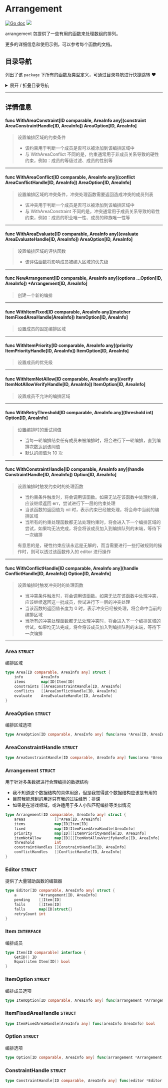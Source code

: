# Arrangement

[![Go doc](https://img.shields.io/badge/go.dev-reference-brightgreen?logo=go&logoColor=white&style=flat)](https://pkg.go.dev/github.com/kercylan98/minotaur)
![](https://img.shields.io/badge/Email-kercylan@gmail.com-green.svg?style=flat)

arrangement 包提供了一些有用的函数来处理数组的排列。

更多的详细信息和使用示例，可以参考每个函数的文档。


## 目录导航
列出了该 `package` 下所有的函数及类型定义，可通过目录导航进行快捷跳转 ❤️
<details>
<summary>展开 / 折叠目录导航</summary>


> 包级函数定义

|函数名称|描述
|:--|:--
|[WithAreaConstraint](#WithAreaConstraint)|设置编排区域的约束条件
|[WithAreaConflict](#WithAreaConflict)|设置编排区域的冲突条件，冲突处理函数需要返回造成冲突的成员列表
|[WithAreaEvaluate](#WithAreaEvaluate)|设置编排区域的评估函数
|[NewArrangement](#NewArrangement)|创建一个新的编排
|[WithItemFixed](#WithItemFixed)|设置成员的固定编排区域
|[WithItemPriority](#WithItemPriority)|设置成员的优先级
|[WithItemNotAllow](#WithItemNotAllow)|设置成员不允许的编排区域
|[WithRetryThreshold](#WithRetryThreshold)|设置编排时的重试阈值
|[WithConstraintHandle](#WithConstraintHandle)|设置编排时触发约束时的处理函数
|[WithConflictHandle](#WithConflictHandle)|设置编排时触发冲突时的处理函数


> 类型定义

|类型|名称|描述
|:--|:--|:--
|`STRUCT`|[Area](#struct_Area)|编排区域
|`STRUCT`|[AreaOption](#struct_AreaOption)|编排区域选项
|`STRUCT`|[AreaConstraintHandle](#struct_AreaConstraintHandle)|暂无描述...
|`STRUCT`|[Arrangement](#struct_Arrangement)|用于针对多条数据进行合理编排的数据结构
|`STRUCT`|[Editor](#struct_Editor)|提供了大量辅助函数的编辑器
|`INTERFACE`|[Item](#struct_Item)|编排成员
|`STRUCT`|[ItemOption](#struct_ItemOption)|编排成员选项
|`STRUCT`|[ItemFixedAreaHandle](#struct_ItemFixedAreaHandle)|暂无描述...
|`STRUCT`|[Option](#struct_Option)|编排选项
|`STRUCT`|[ConstraintHandle](#struct_ConstraintHandle)|暂无描述...

</details>


***
## 详情信息
#### func WithAreaConstraint\[ID comparable, AreaInfo any\](constraint AreaConstraintHandle[ID, AreaInfo]) AreaOption[ID, AreaInfo]
<span id="WithAreaConstraint"></span>
> 设置编排区域的约束条件
>   - 该约束用于判断一个成员是否可以被添加到该编排区域中
>   - 与 WithAreaConflict 不同的是，约束通常用于非成员关系导致的硬性约束，例如：成员的等级过滤、成员的性别等

***
#### func WithAreaConflict\[ID comparable, AreaInfo any\](conflict AreaConflictHandle[ID, AreaInfo]) AreaOption[ID, AreaInfo]
<span id="WithAreaConflict"></span>
> 设置编排区域的冲突条件，冲突处理函数需要返回造成冲突的成员列表
>   - 该冲突用于判断一个成员是否可以被添加到该编排区域中
>   - 与 WithAreaConstraint 不同的是，冲突通常用于成员关系导致的软性约束，例如：成员的职业唯一性、成员的种族唯一性等

***
#### func WithAreaEvaluate\[ID comparable, AreaInfo any\](evaluate AreaEvaluateHandle[ID, AreaInfo]) AreaOption[ID, AreaInfo]
<span id="WithAreaEvaluate"></span>
> 设置编排区域的评估函数
>   - 该评估函数将影响成员被编入区域的优先级

***
#### func NewArrangement\[ID comparable, AreaInfo any\](options ...Option[ID, AreaInfo]) *Arrangement[ID, AreaInfo]
<span id="NewArrangement"></span>
> 创建一个新的编排

***
#### func WithItemFixed\[ID comparable, AreaInfo any\](matcher ItemFixedAreaHandle[AreaInfo]) ItemOption[ID, AreaInfo]
<span id="WithItemFixed"></span>
> 设置成员的固定编排区域

***
#### func WithItemPriority\[ID comparable, AreaInfo any\](priority ItemPriorityHandle[ID, AreaInfo]) ItemOption[ID, AreaInfo]
<span id="WithItemPriority"></span>
> 设置成员的优先级

***
#### func WithItemNotAllow\[ID comparable, AreaInfo any\](verify ItemNotAllowVerifyHandle[ID, AreaInfo]) ItemOption[ID, AreaInfo]
<span id="WithItemNotAllow"></span>
> 设置成员不允许的编排区域

***
#### func WithRetryThreshold\[ID comparable, AreaInfo any\](threshold int) Option[ID, AreaInfo]
<span id="WithRetryThreshold"></span>
> 设置编排时的重试阈值
>   - 当每一轮编排结束任有成员未被编排时，将会进行下一轮编排，直到编排次数达到该阈值
>   - 默认的阈值为 10 次

***
#### func WithConstraintHandle\[ID comparable, AreaInfo any\](handle ConstraintHandle[ID, AreaInfo]) Option[ID, AreaInfo]
<span id="WithConstraintHandle"></span>
> 设置编排时触发约束时的处理函数
>   - 当约束条件触发时，将会调用该函数。如果无法在该函数中处理约束，应该继续返回 err，尝试进行下一层的约束处理
>   - 当该函数的返回值为 nil 时，表示约束已经被处理，将会命中当前的编排区域
>   - 当所有的约束处理函数都无法处理约束时，将会进入下一个编排区域的尝试，如果均无法完成，将会将该成员加入到编排队列的末端，等待下一次编排
> 
> 有意思的是，硬性约束应该永远是无解的，而当需要进行一些打破规则的操作时，则可以透过该函数传入的 editor 进行操作

***
#### func WithConflictHandle\[ID comparable, AreaInfo any\](handle ConflictHandle[ID, AreaInfo]) Option[ID, AreaInfo]
<span id="WithConflictHandle"></span>
> 设置编排时触发冲突时的处理函数
>   - 当冲突条件触发时，将会调用该函数。如果无法在该函数中处理冲突，应该继续返回这一批成员，尝试进行下一层的冲突处理
>   - 当该函数的返回值长度为 0 时，表示冲突已经被处理，将会命中当前的编排区域
>   - 当所有的冲突处理函数都无法处理冲突时，将会进入下一个编排区域的尝试，如果均无法完成，将会将该成员加入到编排队列的末端，等待下一次编排

***
<span id="struct_Area"></span>
### Area `STRUCT`
编排区域
```go
type Area[ID comparable, AreaInfo any] struct {
	info        AreaInfo
	items       map[ID]Item[ID]
	constraints []AreaConstraintHandle[ID, AreaInfo]
	conflicts   []AreaConflictHandle[ID, AreaInfo]
	evaluate    AreaEvaluateHandle[ID, AreaInfo]
}
```
<span id="struct_AreaOption"></span>
### AreaOption `STRUCT`
编排区域选项
```go
type AreaOption[ID comparable, AreaInfo any] func(area *Area[ID, AreaInfo])
```
<span id="struct_AreaConstraintHandle"></span>
### AreaConstraintHandle `STRUCT`

```go
type AreaConstraintHandle[ID comparable, AreaInfo any] func(area *Area[ID, AreaInfo], item Item[ID]) error
```
<span id="struct_Arrangement"></span>
### Arrangement `STRUCT`
用于针对多条数据进行合理编排的数据结构
  - 我不知道这个数据结构的具体用途，但是我觉得这个数据结构应该是有用的
  - 目前我能想到的用途只有我的过往经历：排课
  - 如果是在游戏领域，或许适用于多人小队匹配编排等类似情况
```go
type Arrangement[ID comparable, AreaInfo any] struct {
	areas             []*Area[ID, AreaInfo]
	items             map[ID]Item[ID]
	fixed             map[ID]ItemFixedAreaHandle[AreaInfo]
	priority          map[ID][]ItemPriorityHandle[ID, AreaInfo]
	itemNotAllow      map[ID][]ItemNotAllowVerifyHandle[ID, AreaInfo]
	threshold         int
	constraintHandles []ConstraintHandle[ID, AreaInfo]
	conflictHandles   []ConflictHandle[ID, AreaInfo]
}
```
<span id="struct_Editor"></span>
### Editor `STRUCT`
提供了大量辅助函数的编辑器
```go
type Editor[ID comparable, AreaInfo any] struct {
	a          *Arrangement[ID, AreaInfo]
	pending    []Item[ID]
	fails      []Item[ID]
	falls      map[ID]struct{}
	retryCount int
}
```
<span id="struct_Item"></span>
### Item `INTERFACE`
编排成员
```go
type Item[ID comparable] interface {
	GetID() ID
	Equal(item Item[ID]) bool
}
```
<span id="struct_ItemOption"></span>
### ItemOption `STRUCT`
编排成员选项
```go
type ItemOption[ID comparable, AreaInfo any] func(arrangement *Arrangement[ID, AreaInfo], item Item[ID])
```
<span id="struct_ItemFixedAreaHandle"></span>
### ItemFixedAreaHandle `STRUCT`

```go
type ItemFixedAreaHandle[AreaInfo any] func(areaInfo AreaInfo) bool
```
<span id="struct_Option"></span>
### Option `STRUCT`
编排选项
```go
type Option[ID comparable, AreaInfo any] func(arrangement *Arrangement[ID, AreaInfo])
```
<span id="struct_ConstraintHandle"></span>
### ConstraintHandle `STRUCT`

```go
type ConstraintHandle[ID comparable, AreaInfo any] func(editor *Editor[ID, AreaInfo], area *Area[ID, AreaInfo], item Item[ID], err error) error
```
